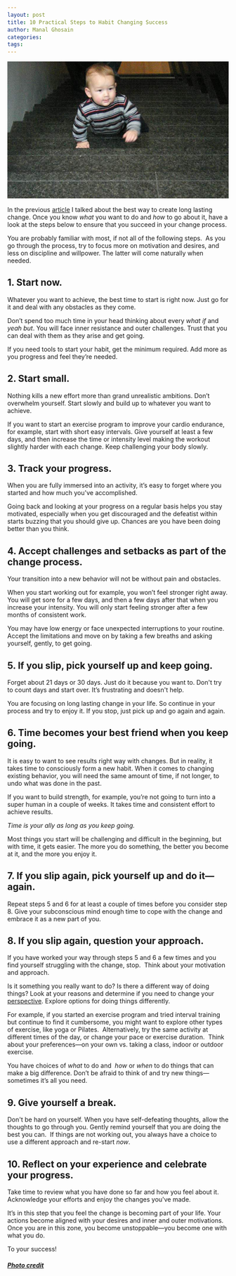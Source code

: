```yaml
---
layout: post
title: 10 Practical Steps to Habit Changing Success
author: Manal Ghosain
categories:
tags:
---
```


![Baby steps](/images/baby-steps.jpg)

In the previous [article](/a-simple-but-powerful-way-to-start-or-change-a-habit/) I talked about the best way to create long lasting change. Once you know _what_ you want to do and _how_ to go about it, have a look at the steps below to ensure that you succeed in your change process. 

You are probably familiar with most, if not all of the following steps.  As you go through the process, try to focus more on motivation and desires, and less on discipline and willpower. The latter will come naturally when needed. 

## 1. Start now.

Whatever you want to achieve, the best time to start is right now. Just go for it and deal with any obstacles as they come. 

Don’t spend too much time in your head thinking about every _what if_ and _yeah but_. You will face inner resistance and outer challenges. Trust that you can deal with them as they arise and get going.

If you need tools to start your habit, get the minimum required. Add more as you progress and feel they’re needed. 

## 2. Start small.

Nothing kills a new effort more than grand unrealistic ambitions. Don’t overwhelm yourself. Start slowly and build up to whatever you want to achieve. 

If you want to start an exercise program to improve your cardio endurance, for example, start with short easy intervals. Give yourself at least a few days, and then increase the time or intensity level making the workout slightly harder with each change. Keep challenging your body slowly. 

## 3. Track your progress.

When you are fully immersed into an activity, it’s easy to forget where you started and how much you've accomplished. 

Going back and looking at your progress on a regular basis helps you stay motivated, especially when you get discouraged and the defeatist within starts buzzing that you should give up. Chances are you have been doing better than you think. 

## 4. Accept challenges and setbacks as part of the change process.

Your transition into a new behavior will not be without pain and obstacles. 

When you start working out for example, you won’t feel stronger right away. You will get sore for a few days, and then a few days after that when you increase your intensity. You will only start feeling stronger after a few months of consistent work. 

You may have low energy or face unexpected interruptions to your routine.  Accept the limitations and move on by taking a few breaths and asking yourself, gently, to get going. 

## 5. If you slip, pick yourself up and keep going.

Forget about 21 days or 30 days. Just do it because you want to. Don't try to count days and start over. It’s frustrating and doesn't help. 

You are focusing on long lasting change in your life. So continue in your process and try to enjoy it. If you stop, just pick up and go again and again. 

## 6. Time becomes your best friend when you keep going.

It is easy to want to see results right way with changes. But in reality, it takes time to consciously form a new habit. When it comes to changing existing behavior, you will need the same amount of time, if not longer, to undo what was done in the past. 

If you want to build strength, for example, you’re not going to turn into a super human in a couple of weeks. It takes time and consistent effort to achieve results. 

_Time is your ally as long as you keep going._ 

Most things you start will be challenging and difficult in the beginning, but with time, it gets easier. The more you do something, the better you become at it, and the more you enjoy it. 

## 7. If you slip again, pick yourself up and do it—again.

Repeat steps 5 and 6 for at least a couple of times before you consider step 8. Give your subconscious mind enough time to cope with the change and embrace it as a new part of you. 

## 8. If you slip again, question your approach.

If you have worked your way through steps 5 and 6 a few times and you find yourself struggling with the change, stop.  Think about your motivation and approach. 

Is it something you really want to do? Is there a different way of doing things? Look at your reasons and determine if you need to change your [perspective](/a-simple-but-powerful-way-to-start-or-change-a-habit/). Explore options for doing things differently. 

For example, if you started an exercise program and tried interval training but continue to find it cumbersome, you might want to explore other types of exercise, like yoga or Pilates.  Alternatively, try the same activity at different times of the day, or change your pace or exercise duration.  Think about your preferences—on your own vs. taking a class, indoor or outdoor exercise. 

You have choices of _what_ to do and  _how_ or _when_ to do things that can make a big difference. Don’t be afraid to think of and try new things—sometimes it’s all you need. 

## 9. Give yourself a break.

Don't be hard on yourself. When you have self-defeating thoughts, allow the thoughts to go through you. Gently remind yourself that you are doing the best you can.  If things are not working out, you always have a choice to use a different approach and re-start _now_. 

## 10. Reflect on your experience and celebrate your progress.

Take time to review what you have done so far and how you feel about it. Acknowledge your efforts and enjoy the changes you've made. 

It’s in this step that you feel the change is becoming part of your life. Your actions become aligned with your desires and inner and outer motivations.  Once you are in this zone, you become unstoppable—you become one with what you do. 

To your success! 

##### [Photo credit](http://www.flickr.com/photos/striatic/107910289/)